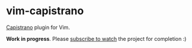 # vim-capistrano

[Capistrano](https://github.com/capistrano/capistrano) plugin for Vim.

__Work in progress__. Please [subscribe to watch](https://github.com/ain/vim-capistrano/subscription) the project for completion :)